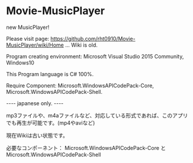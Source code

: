 # Movie-MusicPlayer
new MusicPlayer!

Please visit page: https://github.com/rht0910/Movie-MusicPlayer/wiki/Home
... Wiki is old.


Program creating environment: Microsoft Visual Studio 2015 Community, Windows10

This Program language is C# 100%.

Require Component: Microsoft.WindowsAPICodePack-Core, Microsoft.WindowsAPICodePack-Shell.

---- japanese only. ----

mp3ファイルや、m4aファイルなど、対応している形式であれば、このアプリでも再生が可能です。(mp4やaviなど)

現在Wikiは古い状態です。

必要なコンポーネント： Microsoft.WindowsAPICodePack-Core と Microsoft.WindowsAPICodePack-Shell
